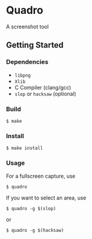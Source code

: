 # Quadro
A screenshot tool

## Getting Started

### Dependencies

* `libpng`
* `Xlib`
* C Compiler (clang/gcc)
* `slop` or `hacksaw` (optional)

### Build

```
$ make
```

### Install

```
$ make install
```

### Usage

For a fullscreen capture, use

```
$ quadro
```

If you want to select an area, use

```
$ quadro -g $(slop)
```

or

```
$ quadro -g $(hacksaw)
```
